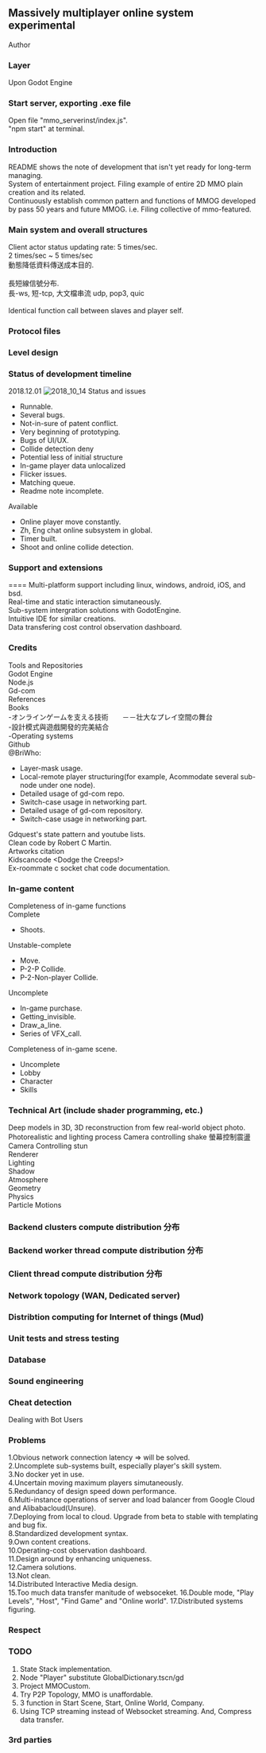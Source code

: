 ## Massively multiplayer online system experimental
Author

### Layer  

Upon Godot Engine

### Start server, exporting .exe file

Open file "mmo_serverinst/index.js". <br>
"npm start" at terminal. <br>


### Introduction<br>

README shows the note of development that isn't yet ready for long-term managing.<br>
System of entertainment project.
Filing example of entire 2D MMO plain creation and its related.<br>
Continuously establish common pattern and functions of MMOG developed by pass 50 years and future MMOG. i.e. Filing collective of mmo-featured.<br>


### Main system and overall structures <br>

Client actor status updating rate: 5 times/sec. <br>
2 times/sec ~ 5 times/sec <br>
動態降低資料傳送成本目的. <br><br>
長短線信號分布. <br>
長-ws, 短-tcp, 大文檔串流 udp, pop3, quic <br><br>
Identical function call between slaves and player self.<br>

### Protocol files <br>


### Level design <br>


### Status of development timeline<br>

2018.12.01
![2018_10_14](https://user-images.githubusercontent.com/31240078/137329400-551085fe-5256-42b7-85ed-5aacad4a14d1.jpg)
Status and issues<br>
 - Runnable.<br>
 - Several bugs.<br>
 - Not-in-sure of patent conflict.<br>
 - Very beginning of prototyping.<br>
 - Bugs of UI/UX.<br>
 - Collide detection deny<br>
 - Potential less of initial structure<br>
 - In-game player data unlocalized<br> 
 - Flicker issues.<br>
 - Matching queue.<br>
 - Readme note incomplete.<br>

Available<br>
 - Online player move constantly.<br>
 - Zh, Eng chat online subsystem in global.<br>
 - Timer built.<br>
 - Shoot and online collide detection.<br>

### Support and extensions<br>
====
Multi-platform support including linux, windows, android, iOS, and bsd.<br>
Real-time and static interaction simutaneously.<br>
Sub-system intergration solutions with GodotEngine.<br>
Intuitive IDE for similar creations.<br>
Data transfering cost control observation dashboard.<br>

### Credits<br>

Tools and Repositories<br>
Godot Engine<br>
Node.js<br>
Gd-com<br>
References<br>
Books<br>
-オンラインゲームを支える技術　　－－壮大なプレイ空間の舞台 <br>
-設計模式與遊戲開發的完美結合 <br>
-Operating systems <br>
Github<br>
@BriWho:<br>
 - Layer-mask usage.<br> 
 - Local-remote player structuring(for example, Acommodate several sub-node under one node).<br> 
 - Detailed usage of gd-com repo.<br>
 - Switch-case usage in networking part.<br>
 - Detailed usage of gd-com repository.<br>
 - Switch-case usage in networking part.<br>

Gdquest's state pattern and youtube lists.<br>
Clean code by Robert C Martin.<br>
Artworks citation<br>
Kidscancode <Dodge the Creeps!> <br>
Ex-roommate c socket chat code documentation.<br>

### In-game content <br>

Completeness of in-game functions<br>
Complete<br>
 - Shoots.<br>

Unstable-complete<br>
 - Move.<br>
 - P-2-P Collide.<br>
 - P-2-Non-player Collide.<br>

Uncomplete<br>
 - In-game purchase.<br>
 - Getting_invisible.<br>
 - Draw_a_line.<br>
 - Series of VFX_call.<br>

Completeness of in-game scene.<br>
 - Uncomplete<br>
 - Lobby<br>
 - Character<br>
 - Skills<br>

### Technical Art (include shader programming, etc.)

Deep models in 3D, 3D reconstruction from few real-world object photo.
Photorealistic and lighting process
Camera controlling shake 螢幕控制震盪 <br>
Camera Controlling stun <br>
Renderer <br>
Lighting <br>
Shadow <br>
Atmosphere <br>
Geometry <br>
Physics <br>
Particle Motions <br>

### Backend clusters compute distribution 分布


### Backend worker thread compute distribution 分布


### Client thread compute distribution 分布


### Network topology (WAN, Dedicated server)


### Distribtion computing for Internet of things (Mud)



### Unit tests and stress testing


### Database


### Sound engineering


### Cheat detection
Dealing with Bot Users


### Problems<br>

1.Obvious network connection latency => will be solved.<br> 
2.Uncomplete sub-systems built, especially player's skill system.<br> 
3.No docker yet in use.<br> 
4.Uncertain moving maximum players simutaneously.<br> 
5.Redundancy of design speed down performance.<br>
6.Multi-instance operations of server and load balancer from Google Cloud and Alibabacloud(Unsure).<br>
7.Deploying from local to cloud. Upgrade from beta to stable with templating and bug fix.<br>
8.Standardized development syntax.<br>
9.Own content creations.<br>
10.Operating-cost observation dashboard.<br>
11.Design around by enhancing uniqueness.<br>
12.Camera solutions.<br>
13.Not clean.<br>
14.Distributed Interactive Media design.<br>
15.Too much data transfer manitude of websoceket.
16.Double mode, "Play Levels", "Host", "Find Game" and "Online world".
17.Distributed systems figuring.

### Respect<br> 


### TODO

1. State Stack implementation.<br>
2. Node "Player" substitute GlobalDictionary.tscn/gd
3. Project MMOCustom.
4. Try P2P Topology, MMO is unaffordable.
5. 3 function in Start Scene, Start, Online World, Company.
6. Using TCP streaming instead of Websocket streaming. And, Compress data transfer.

### 3rd parties


